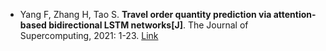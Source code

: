 * Yang F, Zhang H, Tao S. <b>Travel order quantity prediction via attention-based bidirectional LSTM networks[J]</b>. The Journal of Supercomputing, 2021: 1-23. [Link](https://link.springer.com/article/10.1007/s11227-021-04032-8)
